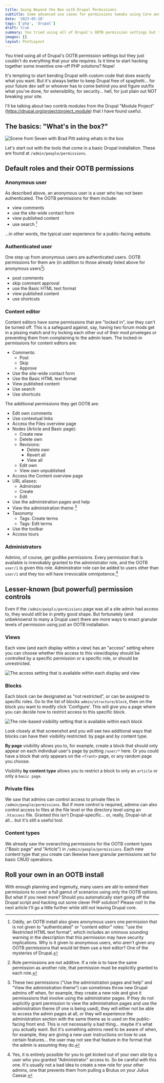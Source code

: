 ```yaml
---
title: Going Beyond the Box with Drupal Permissions
subtitle: Some advanced use cases for permissions tweaks using Core and a couple of well-supported contrib modules
date: '2023-05-28'
tags: ['php', 'drupal']
draft: true
summary: You tried using all of Drupal's OOTB permission settings but they just couldn't do everything that your site requires. Is it time to start hacking together some inventive one-off PHP solutions? Nope!
images: []
layout: PostLayout
---
```


You tried using all of Drupal's OOTB permission settings but they just couldn't do everything that your site requires. Is it time to start hacking together some inventive one-off PHP solutions? Nope!

It's tempting to start bending Drupal with custom code that does exactly what you want. But it's always better to keep Drupal free of spaghetti... for your future dev self or whoever has to come behind you and figure out/fix what you've done, for extensibility, for security... hell, for just plain out NOT breaking your site.

I'll be talking about two contrib modules from the Drupal "Module Project" (https://drupal.org/project/project_module) that I have found useful.

## The basics: "What's in the box?"

![Scene from Seven with Brad Pitt asking whats in the box](/static/images/whatsinthebox.gif)

Let's start out with the tools that come in a basic Drupal installation. These are found at `/admin/people/permissions`.

## Default roles and their OOTB permissions

### Anonymous user

As described above, an anonymous user is a user who has not been authenticated. The OOTB permissions for them include:

- view comments
- use the site-wide contact form
- view published content
- use search [^1]

...in other words, the typical user experience for a public-facing website.

### Authenticated user

One step up from anonymous users are authenticated users. OOTB permissions for them are (in addition to those already listed above for anonymous users[^2])

- post comments
- skip comment approval
- use the Basic HTML text format
- view published content
- use shortcuts

### Content editor

Content editors have some permissions that are "locked in", iow they can't be turned off. This is a safeguard against, say, having two forum mods get in a pissing match and try locking each other out of their mod priveleges or preventing them from complaining to the admin team. The locked-in permissions for content editors are:

- Comments:
  - Post
  - Skip
  - Approve
- Use the site-wide contact form
- Use the Basic HTML text format
- View published content
- Use search
- Use shortcuts

The additional permissions they get OOTB are:

- Edit own comments
- Use contextual links
- Access the Files overview page
- Nodes (Article and Basic page):
  - Create new
  - Delete own
  - Revisions:
    - Delete own
    - Revert all
    - View all
  - Edit own
  - View own unpublished
- Access the Content overview page
- URL aliases:
  - Administer
  - Create
  - Edit
- Use the administration pages and help
- View the administration theme [^3]
- Taxonomy
  - Tags: Create terms
  - Tags: Edit terms
- Use the toolbar
- Access tours

### Administrators

Admins, of course, get godlike permissions. Every permission that is available is irrevokably granted to the administrator role, and the OOTB `user/1` is given this role. Administrator role can be added to users other than `user/1` and they too will have irrevocable omnipotence.[^4]

## Lesser-known (but powerful) permission controls

Even if the `/admin/peopls/permissions` page was all a site admin had access to, they would still be in pretty good shape. But fortunately (and unbeknownst to many a Drupal user) there are more ways to enact granular levels of permission using just an OOTB installation.

### Views

Each view (and each display within a view) has an "access" setting where you can choose whether this access to this view/display should be controlled by a specific permission or a specific role, or should be unrestricted.

![The access setting that is available within each display and view](/static/images/perms01.png)

### Blocks

Each block can be designated as "not restricted", or can be assigned to specific roles. Go to the list of blocks `admin/structure/block`, then on the block you want to modify click 'Configure'. This will give you a page where you can decide how to restrict access to this specific block.

![The role-based visibility setting that is available within each block](/static/images/perms01.png)

Look closely at that screenshot and you will see two additional ways that blocks can have their visibility restricted: by page and by content type.

**By page** visibility allows you to, for example, create a block that should only appear on each individual user's page by putting `/user/*` here. Or you could have a block that only appears on the `<front>` page, or any random page you choose.

Visibility **by content type** allows you to restrict a block to only an `article` or only a `basic page`.

### Private files

We saw that admins can control access to private files in `/admin/people/permissions`. But if more control is required, admins can also control access to files at the file level or the directory level using an `.htaccess` file. Granted this isn't Drupal-specific... or, really, Drupal-ish at all... but it's still a useful tool.

### Content types

We already saw the overarching permissions for the OOTB content types ("Basic page" and "Article") in `/admin/people/permissions`. Each new content type that you create can likewise have granular permissions set for basic CRUD operations.

## Roll your own in an OOTB install

With enough planning and ingenuity, many users are abl to extend their permissions to cover a full gamut of scenarios using only the OOTB options. But what if you need more? Should you automatically start going off the Drupal script and hacking out some clever PHP solution? Please not! In the next article I'll go a little further while still not leaving Drupal core.

[^1]: Oddly, an OOTB install also gives anonymous users one permission that is not given to "authenticated" or "content editor" roles: "use the Restricted HTML text format", which includes an ominous sounding warning in the description that this permission may have security implications. Why is it given to anonymous users, who aren't given any OOTB permissions that would let them use a text editor? One of the mysteries of Drupal.
[^2]: Role permissions are not additive. If a role is to have the same permission as another role, that permission must be explicitly granted to each role.
[^3]: These two permissions ("Use the administration pages and help" and "View the administration theme") can sometimes throw new Drupal admins off when, for example, they create a new role and give it permisssions that involve using the administrator pages. If they do not explicitly grant permission to view the administration pages and use the administration theme (if one is being used), they will either not be able to access the admin pages at all, or they will experience the administration section with the same theme as is used on the public-facing front end. This is not necessarily a bad thing... maybe it's what you actually want. But it's something admins need to be aware of when, for example, they are giving a new user instructions on how to use certain features... the user may not see that feature in the format that the admin is assuming they do.
[^4]: Yes, it is entirely possible for you to get kicked out of your own site by a user who you granted "Administrator" access to. So be careful with this one. It's usually not a bad idea to create a new role for your other admins, one that prevents them from pulling a Brutus on your Julius Caesar.
